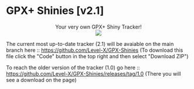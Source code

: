 # GPX+ Shinies [v2.1]
<p align="center">Your very own GPX+ Shiny Tracker!<br>
<img src="https://i.imgur.com/IZEwmZk.png">

The current most up-to-date tracker (2.1) will be avaiable on the main branch here :: https://github.com/Level-X/GPX-Shinies
(To download this file click the "Code" button in the top right and then select "Download ZIP")

To reach the older version of the tracker (1.0) go here :: https://github.com/Level-X/GPX-Shinies/releases/tag/1.0
(There you will see a download on the page)</p>
